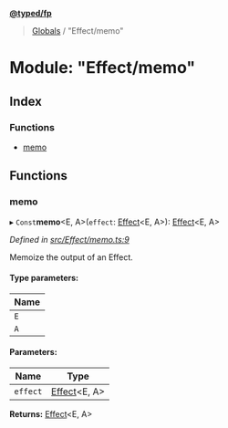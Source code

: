 **[@typed/fp](../README.md)**

> [Globals](../globals.md) / "Effect/memo"

# Module: "Effect/memo"

## Index

### Functions

* [memo](_effect_memo_.md#memo)

## Functions

### memo

▸ `Const`**memo**\<E, A>(`effect`: [Effect](_effect_effect_.effect.md)\<E, A>): [Effect](_effect_effect_.effect.md)\<E, A>

*Defined in [src/Effect/memo.ts:9](https://github.com/TylorS/typed-fp/blob/f27ba3e/src/Effect/memo.ts#L9)*

Memoize the output of an Effect.

#### Type parameters:

Name |
------ |
`E` |
`A` |

#### Parameters:

Name | Type |
------ | ------ |
`effect` | [Effect](_effect_effect_.effect.md)\<E, A> |

**Returns:** [Effect](_effect_effect_.effect.md)\<E, A>
